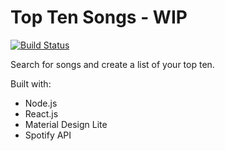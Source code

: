 # Top Ten Songs - WIP
[![Build Status](https://travis-ci.org/uxjulia/TopTen.svg?branch=master)](https://travis-ci.org/uxjulia/TopTen) 

Search for songs and create a list of your top ten.

Built with: 
- Node.js
- React.js
- Material Design Lite
- Spotify API
